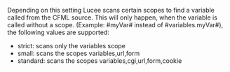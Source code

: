 Depending on this setting Lucee scans certain scopes to find a variable called from the CFML source. This will only happen, when the variable is called without a scope. (Example: #myVar# instead of #variables.myVar#), the following values are supported:
- strict: scans only the variables scope
- small: scans the scopes variables,url,form
- standard: scans the scopes variables,cgi,url,form,cookie